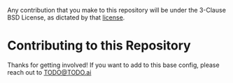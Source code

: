 Any contribution that you make to this repository will
be under the 3-Clause BSD License, as dictated by that
[license](https://opensource.org/licenses/BSD-3-Clause).

# Contributing to this Repository

Thanks for getting involved! If you want to add to this base config, please reach out to TODO@TODO.ai
